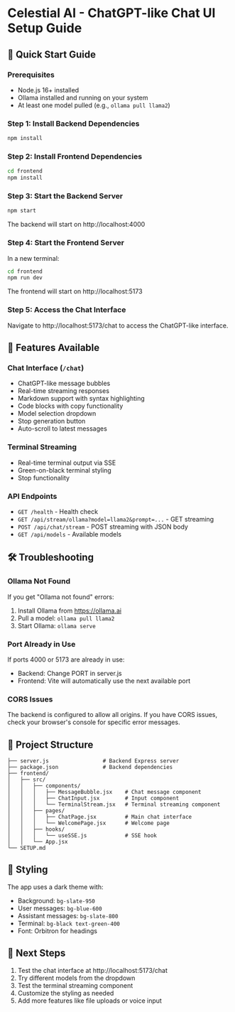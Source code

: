 # Celestial AI - ChatGPT-like Chat UI Setup Guide

## 🚀 Quick Start Guide

### Prerequisites
- Node.js 16+ installed
- Ollama installed and running on your system
- At least one model pulled (e.g., `ollama pull llama2`)

### Step 1: Install Backend Dependencies

```bash
npm install
```

### Step 2: Install Frontend Dependencies

```bash
cd frontend
npm install
```

### Step 3: Start the Backend Server

```bash
npm start
```

The backend will start on http://localhost:4000

### Step 4: Start the Frontend Server

In a new terminal:
```bash
cd frontend
npm run dev
```

The frontend will start on http://localhost:5173

### Step 5: Access the Chat Interface

Navigate to http://localhost:5173/chat to access the ChatGPT-like interface.

## 🎯 Features Available

### Chat Interface (`/chat`)
- ChatGPT-like message bubbles
- Real-time streaming responses
- Markdown support with syntax highlighting
- Code blocks with copy functionality
- Model selection dropdown
- Stop generation button
- Auto-scroll to latest messages

### Terminal Streaming
- Real-time terminal output via SSE
- Green-on-black terminal styling
- Stop functionality

### API Endpoints
- `GET /health` - Health check
- `GET /api/stream/ollama?model=llama2&prompt=...` - GET streaming
- `POST /api/chat/stream` - POST streaming with JSON body
- `GET /api/models` - Available models

## 🛠️ Troubleshooting

### Ollama Not Found
If you get "Ollama not found" errors:
1. Install Ollama from https://ollama.ai
2. Pull a model: `ollama pull llama2`
3. Start Ollama: `ollama serve`

### Port Already in Use
If ports 4000 or 5173 are already in use:
- Backend: Change PORT in server.js
- Frontend: Vite will automatically use the next available port

### CORS Issues
The backend is configured to allow all origins. If you have CORS issues, check your browser's console for specific error messages.

## 📁 Project Structure

```
├── server.js                 # Backend Express server
├── package.json              # Backend dependencies
├── frontend/
│   ├── src/
│   │   ├── components/
│   │   │   ├── MessageBubble.jsx    # Chat message component
│   │   │   ├── ChatInput.jsx        # Input component
│   │   │   └── TerminalStream.jsx   # Terminal streaming component
│   │   ├── pages/
│   │   │   ├── ChatPage.jsx         # Main chat interface
│   │   │   └── WelcomePage.jsx      # Welcome page
│   │   ├── hooks/
│   │   │   └── useSSE.js            # SSE hook
│   │   └── App.jsx
└── SETUP.md
```

## 🎨 Styling

The app uses a dark theme with:
- Background: `bg-slate-950`
- User messages: `bg-blue-600`
- Assistant messages: `bg-slate-800`
- Terminal: `bg-black text-green-400`
- Font: Orbitron for headings

## 🚀 Next Steps

1. Test the chat interface at http://localhost:5173/chat
2. Try different models from the dropdown
3. Test the terminal streaming component
4. Customize the styling as needed
5. Add more features like file uploads or voice input
